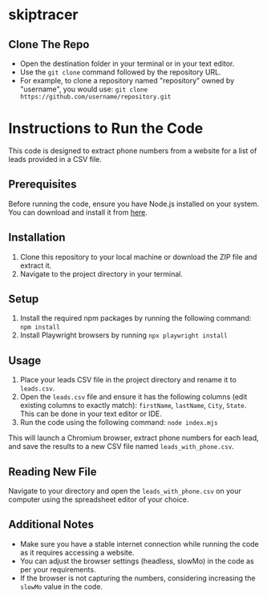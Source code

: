 # skiptracer

## Clone The Repo
- Open the destination folder in your terminal or in your text editor.
- Use the `git clone` command followed by the repository URL.
- For example, to clone a repository named "repository" owned by "username", you would use: `git clone https://github.com/username/repository.git`

# Instructions to Run the Code

This code is designed to extract phone numbers from a website for a list of leads provided in a CSV file.

## Prerequisites

Before running the code, ensure you have Node.js installed on your system. You can download and install it from [here](https://nodejs.org/).

## Installation

1. Clone this repository to your local machine or download the ZIP file and extract it.
2. Navigate to the project directory in your terminal.

## Setup

1. Install the required npm packages by running the following command: `npm install`
2. Install Playwright browsers by running `npx playwright install`

## Usage

1. Place your leads CSV file in the project directory and rename it to `leads.csv`.
2. Open the `leads.csv` file and ensure it has the following columns (edit existing columns to exactly match): `firstName`, `lastName`, `City`, `State`. This can be done in your text editor or IDE.
3. Run the code using the following command: `node index.mjs`

This will launch a Chromium browser, extract phone numbers for each lead, and save the results to a new CSV file named `leads_with_phone.csv`.

## Reading New File

Navigate to your directory and open the `leads_with_phone.csv` on your computer using the spreadsheet editor of your choice.

## Additional Notes

- Make sure you have a stable internet connection while running the code as it requires accessing a website.
- You can adjust the browser settings (headless, slowMo) in the code as per your requirements.
- If the browser is not capturing the numbers, considering increasing the `slowMo` value in the code.


